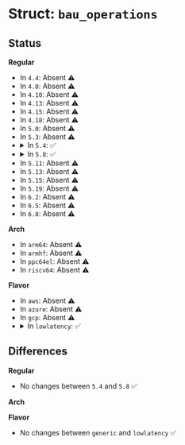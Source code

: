 # Struct: <code>bau_operations</code>

## Status
<b>Regular</b>
<ul>
<li>
In <code>4.4</code>: Absent ⚠️
</li>
<li>
In <code>4.8</code>: Absent ⚠️
</li>
<li>
In <code>4.10</code>: Absent ⚠️
</li>
<li>
In <code>4.13</code>: Absent ⚠️
</li>
<li>
In <code>4.15</code>: Absent ⚠️
</li>
<li>
In <code>4.18</code>: Absent ⚠️
</li>
<li>
In <code>5.0</code>: Absent ⚠️
</li>
<li>
In <code>5.3</code>: Absent ⚠️
</li>
<li>
<details>
<summary>In <code>5.4</code>: ✅</summary>

```c
struct bau_operations {
    long unsigned int (*read_l_sw_ack)();
    long unsigned int (*read_g_sw_ack)(int);
    long unsigned int (*bau_gpa_to_offset)(long unsigned int);
    void (*write_l_sw_ack)(long unsigned int);
    void (*write_g_sw_ack)(int, long unsigned int);
    void (*write_payload_first)(int, long unsigned int);
    void (*write_payload_last)(int, long unsigned int);
    int (*wait_completion)(struct bau_desc *, struct bau_control *, long int);
};
```
</details>
</li>
<li>
<details>
<summary>In <code>5.8</code>: ✅</summary>

```c
struct bau_operations {
    long unsigned int (*read_l_sw_ack)();
    long unsigned int (*read_g_sw_ack)(int);
    long unsigned int (*bau_gpa_to_offset)(long unsigned int);
    void (*write_l_sw_ack)(long unsigned int);
    void (*write_g_sw_ack)(int, long unsigned int);
    void (*write_payload_first)(int, long unsigned int);
    void (*write_payload_last)(int, long unsigned int);
    int (*wait_completion)(struct bau_desc *, struct bau_control *, long int);
};
```
</details>
</li>
<li>
In <code>5.11</code>: Absent ⚠️
</li>
<li>
In <code>5.13</code>: Absent ⚠️
</li>
<li>
In <code>5.15</code>: Absent ⚠️
</li>
<li>
In <code>5.19</code>: Absent ⚠️
</li>
<li>
In <code>6.2</code>: Absent ⚠️
</li>
<li>
In <code>6.5</code>: Absent ⚠️
</li>
<li>
In <code>6.8</code>: Absent ⚠️
</li>
</ul>
<b>Arch</b>
<ul>
<li>
In <code>arm64</code>: Absent ⚠️
</li>
<li>
In <code>armhf</code>: Absent ⚠️
</li>
<li>
In <code>ppc64el</code>: Absent ⚠️
</li>
<li>
In <code>riscv64</code>: Absent ⚠️
</li>
</ul>
<b>Flavor</b>
<ul>
<li>
In <code>aws</code>: Absent ⚠️
</li>
<li>
In <code>azure</code>: Absent ⚠️
</li>
<li>
In <code>gcp</code>: Absent ⚠️
</li>
<li>
<details>
<summary>In <code>lowlatency</code>: ✅</summary>

```c
struct bau_operations {
    long unsigned int (*read_l_sw_ack)();
    long unsigned int (*read_g_sw_ack)(int);
    long unsigned int (*bau_gpa_to_offset)(long unsigned int);
    void (*write_l_sw_ack)(long unsigned int);
    void (*write_g_sw_ack)(int, long unsigned int);
    void (*write_payload_first)(int, long unsigned int);
    void (*write_payload_last)(int, long unsigned int);
    int (*wait_completion)(struct bau_desc *, struct bau_control *, long int);
};
```
</details>
</li>
</ul>

## Differences
<b>Regular</b>
<ul>
<li>
No changes between <code>5.4</code> and <code>5.8</code> ✅
</li>
</ul>
<b>Arch</b>
<ul>
</ul>
<b>Flavor</b>
<ul>
<li>
No changes between <code>generic</code> and <code>lowlatency</code> ✅
</li>
</ul>

